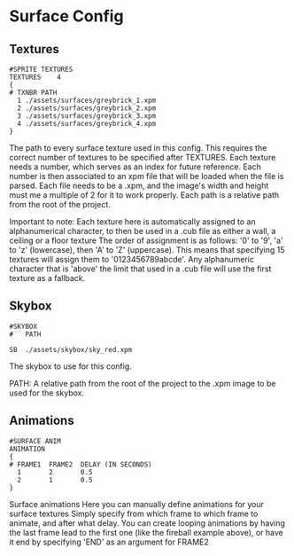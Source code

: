 # Surface Config

## Textures
```
#SPRITE TEXTURES
TEXTURES	4
{
# TXNBR	PATH
  1	./assets/surfaces/greybrick_1.xpm
  2	./assets/surfaces/greybrick_2.xpm
  3	./assets/surfaces/greybrick_3.xpm
  4	./assets/surfaces/greybrick_4.xpm
}
```
The path to every surface texture used in this config.
This requires the correct number of textures to be specified after TEXTURES.
Each texture needs a number, which serves as an index for future reference. Each number is then associated to an xpm file that will be loaded when the file is parsed.
Each file needs to be a .xpm, and the image's width and height must me a multiple of 2 for it to work properly.
Each path is a relative path from the root of the project.

Important to note: Each texture here is automatically assigned to an alphanumerical character, to then be used in a .cub file as either a wall, a ceiling or a floor texture
The order of assignment is as follows: '0' to '9', 'a' to 'z' (lowercase), then 'A' to 'Z' (uppercase).
This means that specifying 15 textures will assign them to '0123456789abcde'.
Any alphanumeric character that is 'above' the limit that used in a .cub file will use the first texture as a fallback.

## Skybox
```
#SKYBOX
#   PATH

SB  ./assets/skybox/sky_red.xpm
```
The skybox to use for this config.

PATH: A relative path from the root of the project to the .xpm image to be used for the skybox. 

## Animations

```
#SURFACE ANIM
ANIMATION
{
# FRAME1  FRAME2  DELAY (IN SECONDS)
  1       2       0.5
  2       1       0.5
}
```
Surface animations
Here you can manually define animations for your surface textures
Simply specify from which frame to which frame to animate, and after what delay.
You can create looping animations by having the last frame lead to the first one (like the fireball example above), or have it end by specifying 'END' as an argument for FRAME2
